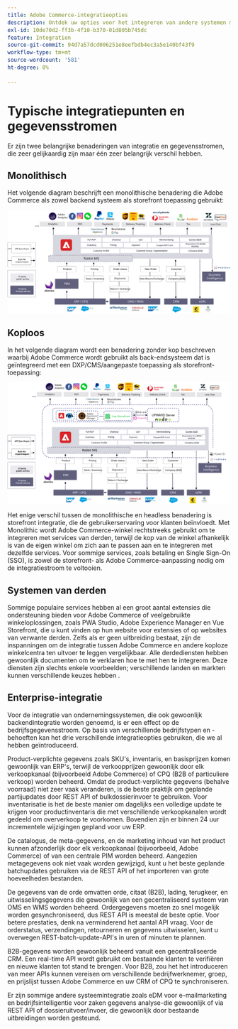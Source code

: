 ```yaml
---
title: Adobe Commerce-integratieopties
description: Ontdek uw opties voor het integreren van andere systemen met uw Adobe Commerce-implementatie.
exl-id: 10de70d2-ff3b-4f10-b370-01d805b745dc
feature: Integration
source-git-commit: 94d7a57dcd006251e8eefbdb4ec3a5e140bf43f9
workflow-type: tm+mt
source-wordcount: '581'
ht-degree: 0%

---
```


# Typische integratiepunten en gegevensstromen

Er zijn twee belangrijke benaderingen van integratie en gegevensstromen, die zeer gelijkaardig zijn maar één zeer belangrijk verschil hebben.

## Monolithisch

Het volgende diagram beschrijft een monolithische benadering die Adobe Commerce als zowel backend systeem als storefront toepassing gebruikt:

![Adobe Commerce-monolietdiagram](../../assets/playbooks/integration-monolith.svg)

## Koploos

In het volgende diagram wordt een benadering zonder kop beschreven waarbij Adobe Commerce wordt gebruikt als back-endsysteem dat is geïntegreerd met een DXP/CMS/aangepaste toepassing als storefront-toepassing:

![Adobe Commerce-headless-diagram](../../assets/playbooks/integration-headless.svg)

Het enige verschil tussen de monolithische en headless benadering is storefront integratie, die de gebruikerservaring voor klanten beïnvloedt. Met Monolithic wordt Adobe Commerce-winkel rechtstreeks gebruikt om te integreren met services van derden, terwijl de kop van de winkel afhankelijk is van de eigen winkel om zich aan te passen aan en te integreren met dezelfde services. Voor sommige services, zoals betaling en Single Sign-On (SSO), is zowel de storefront- als Adobe Commerce-aanpassing nodig om de integratiestroom te voltooien.

## Systemen van derden

Sommige populaire services hebben al een groot aantal extensies die ondersteuning bieden voor Adobe Commerce of veelgebruikte winkeloplossingen, zoals PWA Studio, Adobe Experience Manager en Vue Storefront, die u kunt vinden op hun website voor extensies of op websites van verwante derden. Zelfs als er geen uitbreiding bestaat, zijn de inspanningen om de integratie tussen Adobe Commerce en andere koploze winkelcentra ten uitvoer te leggen vergelijkbaar. Alle derdediensten hebben gewoonlijk documenten om te verklaren hoe te met hen te integreren. Deze diensten zijn slechts enkele voorbeelden; verschillende landen en markten kunnen verschillende keuzes hebben .

## Enterprise-integratie

Voor de integratie van ondernemingssystemen, die ook gewoonlijk backendintegratie worden genoemd, is er een effect op de bedrijfsgegevensstroom. Op basis van verschillende bedrijfstypen en -behoeften kan het drie verschillende integratieopties gebruiken, die we al hebben geïntroduceerd.

Product-verplichte gegevens zoals SKU&#39;s, inventaris, en basisprijzen komen gewoonlijk van ERP&#39;s, terwijl de verkoopprijzen gewoonlijk door elk verkoopkanaal (bijvoorbeeld Adobe Commerce) of CPQ (B2B of particuliere verkoop) worden beheerd. Omdat de product-verplichte gegevens (behalve voorraad) niet zeer vaak veranderen, is de beste praktijk om geplande partijupdates door REST API of bulkdossierinvoer te gebruiken. Voor inventarisatie is het de beste manier om dagelijks een volledige update te krijgen voor productinventaris die met verschillende verkoopkanalen wordt gedeeld om oververkoop te voorkomen. Bovendien zijn er binnen 24 uur incrementele wijzigingen gepland voor uw ERP.

De catalogus, de meta-gegevens, en de marketing inhoud van het product kunnen afzonderlijk door elk verkoopkanaal (bijvoorbeeld, Adobe Commerce) of van een centrale PIM worden beheerd. Aangezien metagegevens ook niet vaak worden gewijzigd, kunt u het beste geplande batchupdates gebruiken via de REST API of het importeren van grote hoeveelheden bestanden.

De gegevens van de orde omvatten orde, citaat (B2B), lading, terugkeer, en uitwisselingsgegevens die gewoonlijk van een gecentraliseerd systeem van OMS en WMS worden beheerd. Ordergegevens moeten zo snel mogelijk worden gesynchroniseerd, dus REST API is meestal de beste optie. Voor betere prestaties, denk na verminderend het aantal API vraag. Voor de orderstatus, verzendingen, retourneren en gegevens uitwisselen, kunt u overwegen REST-batch-update-API&#39;s in uren of minuten te plannen.

B2B-gegevens worden gewoonlijk beheerd vanuit een gecentraliseerde CRM. Een real-time API wordt gebruikt om bestaande klanten te verifiëren en nieuwe klanten tot stand te brengen. Voor B2B, zou het het introduceren van meer APIs kunnen vereisen om verschillende bedrijfwerknemer, groep, en prijslijst tussen Adobe Commerce en uw CRM of CPQ te synchroniseren.

Er zijn sommige andere systeemintegratie zoals eDM voor e-mailmarketing en bedrijfsintelligentie voor zaken gegevens analyse-die gewoonlijk of via REST API of dossieruitvoer/invoer, die gewoonlijk door bestaande uitbreidingen worden gesteund.
